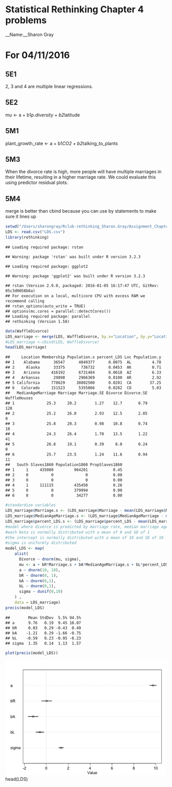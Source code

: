 # Statistical Rethinking Chapter 4 problems

__Name:__Sharon Gray


# For 04/11/2016

## 5E1
2, 3 and 4 are multiple linear regressions.


## 5E2
mu <- a + b1*p.diversity + b2*latitude


## 5M1
plant_growth_rate <- a + b1*CO2 + b2*talking_to_plants 


## 5M3
When the divorce rate is high, more people will have multiple marriages in their lifetime, resulting in a higher marriage rate. We could evaluate this using predictor residual plots.  


## 5M4
merge is better than cbind because you can use by statements to make sure it lines up

```r
setwd("/Users/sharongray/Rclub-rethinking_Sharon.Gray/Assignment_Chapter_05")
LDS <- read.csv("LDS.csv")
library(rethinking)
```

```
## Loading required package: rstan
```

```
## Warning: package 'rstan' was built under R version 3.2.3
```

```
## Loading required package: ggplot2
```

```
## Warning: package 'ggplot2' was built under R version 3.2.3
```

```
## rstan (Version 2.9.0, packaged: 2016-01-05 16:17:47 UTC, GitRev: 05c3d0058b6a)
## For execution on a local, multicore CPU with excess RAM we recommend calling
## rstan_options(auto_write = TRUE)
## options(mc.cores = parallel::detectCores())
## Loading required package: parallel
## rethinking (Version 1.58)
```

```r
data(WaffleDivorce)
LDS_marriage <- merge(LDS, WaffleDivorce, by.x="Location", by.y="Location")
#LDS_marriage <-cbind(LDS, WaffleDivorce)
head(LDS_marriage)
```

```
##     Location Membership Population.x percent_LDS Loc Population.y
## 1    Alabama      36547      4849377      0.0075  AL         4.78
## 2     Alaska      33375       736732      0.0453  AK         0.71
## 3    Arizona     416192      6731484      0.0618  AZ         6.33
## 4   Arkansas      29898      2966369      0.0100  AR         2.92
## 5 California     778629     38802500      0.0201  CA        37.25
## 6   Colorado     151523      5355866      0.0282  CO         5.03
##   MedianAgeMarriage Marriage Marriage.SE Divorce Divorce.SE WaffleHouses
## 1              25.3     20.2        1.27    12.7       0.79          128
## 2              25.2     26.0        2.93    12.5       2.05            0
## 3              25.8     20.3        0.98    10.8       0.74           18
## 4              24.3     26.4        1.70    13.5       1.22           41
## 5              26.8     19.1        0.39     8.0       0.24            0
## 6              25.7     23.5        1.24    11.6       0.94           11
##   South Slaves1860 Population1860 PropSlaves1860
## 1     1     435080         964201           0.45
## 2     0          0              0           0.00
## 3     0          0              0           0.00
## 4     1     111115         435450           0.26
## 5     0          0         379994           0.00
## 6     0          0          34277           0.00
```

```r
#standardize variables
LDS_marriage$Marriage.s <- (LDS_marriage$Marriage - mean(LDS_marriage$Marriage))/sd(LDS_marriage$Marriage)
LDS_marriage$MedianAgeMarriage.s <- (LDS_marriage$MedianAgeMarriage - mean(LDS_marriage$MedianAgeMarriage))/sd(LDS_marriage$MedianAgeMarriage)
LDS_marriage$percent_LDS.s <- (LDS_marriage$percent_LDS - mean(LDS_marriage$percent_LDS))/sd(LDS_marriage$percent_LDS)
#model where divorce is predicted by marriage rate, median marriage age, and percent LDS
#each beta is normally distributed with a mean of 0 and SD of 1
#the intercept is normally distributed with a mean of 10 and SD of 10
#sigma is uniformly distributed
model_LDS <- map(
    alist(
      Divorce ~ dnorm(mu, sigma),
      mu <- a + bR*Marriage.s + bA*MedianAgeMarriage.s + bL*percent_LDS.s,
      a ~ dnorm(10, 10),
      bR ~ dnorm(0, 1),
      bA ~ dnorm(0,1),
      bL ~ dnorm(0,1),
      sigma ~ dunif(0,10)
    ) ,
    data = LDS_marriage)
precis(model_LDS)
```

```
##        Mean StdDev  5.5% 94.5%
## a      9.76   0.19  9.45 10.07
## bR     0.03   0.29 -0.43  0.49
## bA    -1.21   0.29 -1.66 -0.75
## bL    -0.59   0.23 -0.95 -0.23
## sigma  1.35   0.14  1.13  1.57
```

```r
plot(precis(model_LDS))
```

![](Chapter-05-part1-assignment_files/figure-html/unnamed-chunk-1-1.png) 
    head(LDS)
    
